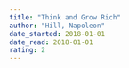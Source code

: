 ```yaml
---
title: "Think and Grow Rich"
author: "Hill, Napoleon"
date_started: 2018-01-01
date_read: 2018-01-01
rating: 2
---
```


